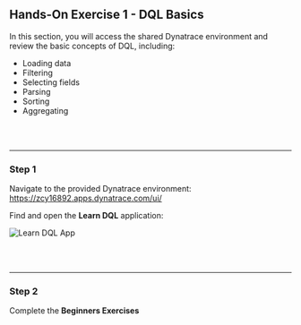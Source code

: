 ## Hands-On Exercise 1 - DQL Basics

In this section, you will access the shared Dynatrace environment and review the basic concepts of DQL, including:
- Loading data
- Filtering
- Selecting fields
- Parsing
- Sorting
- Aggregating

<br>
<br>

---
### Step 1

Navigate to the provided Dynatrace environment: https://zcy16892.apps.dynatrace.com/ui/

Find and open the **Learn DQL** application:

![Learn DQL App](../../assets/images/Learn_DQL_App.png)

<br>
<br>

---
### Step 2

Complete the **Beginners Exercises** 